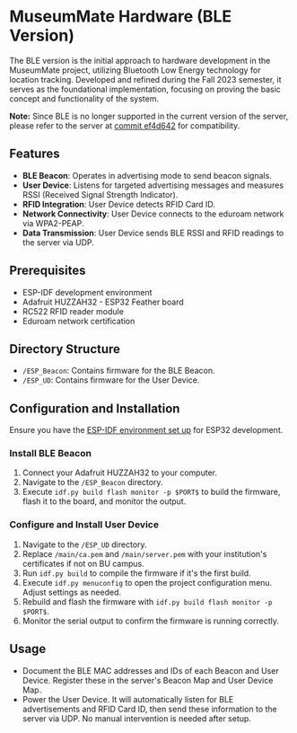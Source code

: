 # MuseumMate Hardware (BLE Version)

The BLE version is the initial approach to hardware development in the MuseumMate project, utilizing Bluetooth Low Energy technology for location tracking. Developed and refined during the Fall 2023 semester, it serves as the foundational implementation, focusing on proving the basic concept and functionality of the system.

**Note:** Since BLE is no longer supported in the current version of the server, please refer to the server at [commit ef4d642](https://github.com/jculley01/MuseumMate/tree/ef4d64260be4e71acbddcd881e881e67de98a0bf) for compatibility.

## Features

- **BLE Beacon**: Operates in advertising mode to send beacon signals.
- **User Device**: Listens for targeted advertising messages and measures RSSI (Received Signal Strength Indicator).
- **RFID Integration**: User Device detects RFID Card ID.
- **Network Connectivity**: User Device connects to the eduroam network via WPA2-PEAP.
- **Data Transmission**: User Device sends BLE RSSI and RFID readings to the server via UDP.

## Prerequisites

- ESP-IDF development environment
- Adafruit HUZZAH32 - ESP32 Feather board
- RC522 RFID reader module
- Eduroam network certification

## Directory Structure

- `/ESP_Beacon`: Contains firmware for the BLE Beacon.
- `/ESP_UD`: Contains firmware for the User Device.

## Configuration and Installation

Ensure you have the [ESP-IDF environment set up](https://docs.espressif.com/projects/esp-idf/en/stable/esp32/get-started/index.html#installation) for ESP32 development.

### Install BLE Beacon

1. Connect your Adafruit HUZZAH32 to your computer.
2. Navigate to the `/ESP_Beacon` directory.
3. Execute `idf.py build flash monitor -p $PORT$` to build the firmware, flash it to the board, and monitor the output.

### Configure and Install User Device

1. Navigate to the `/ESP_UD` directory.
2. Replace `/main/ca.pem` and `/main/server.pem` with your institution's certificates if not on BU campus.
3. Run `idf.py build` to compile the firmware if it's the first build.
4. Execute `idf.py menuconfig` to open the project configuration menu. Adjust settings as needed.
5. Rebuild and flash the firmware with `idf.py build flash monitor -p $PORT$`.
6. Monitor the serial output to confirm the firmware is running correctly.

## Usage

- Document the BLE MAC addresses and IDs of each Beacon and User Device. Register these in the server's Beacon Map and User Device Map.
- Power the User Device. It will automatically listen for BLE advertisements and RFID Card ID, then send these information to the server via UDP. No manual intervention is needed after setup.
